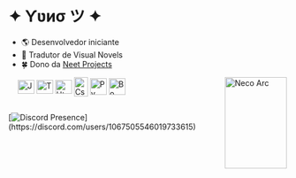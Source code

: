 
# ✦ Ƴʋиσ ツ ✦

- 🌎 Desenvolvedor iniciante
- 🌸 Tradutor de Visual Novels
- 🍀 Dono da [Neet Projects](https://neetprojects.github.io)

<div style="display: inline_block;">
<span>ㅤ</span>
  <img align="center" alt="Js"   height="25" width="30" src="https://cdn.jsdelivr.net/gh/devicons/devicon/icons/javascript/javascript-plain.svg" />
	<img align="center" alt="Ts"   height="25" width="30" src="https://cdn.jsdelivr.net/gh/devicons/devicon/icons/typescript/typescript-plain.svg" />
  <img align="center" alt="Html" height="25" width="30" src="https://cdn.jsdelivr.net/gh/devicons/devicon/icons/html5/html5-plain.svg" />
	<img align="center" alt="Css"  height="35" width="25" src="https://cdn.jsdelivr.net/gh/devicons/devicon/icons/css3/css3-plain.svg" />
	<img align="center" alt="Py"   height="30" width="30" src="https://cdn.jsdelivr.net/gh/devicons/devicon/icons/python/python-plain.svg" />
	<img align="center" alt="Bo"   height="30" width="30" src="https://cdn.jsdelivr.net/gh/devicons/devicon/icons/bootstrap/bootstrap-plain.svg" />
  <img align="right"  alt="Neco Arc" height="165" width="112" src="https://media.tenor.com/ucngFOfdMdQAAAAi/smart-girl-smart.gif">
</div>

##

[![Discord Presence](https://lanyard-profile-readme.vercel.app/api/1067505546019733615?theme=dark&showDisplayName=true&idleMessage=Provavelmente%20vagabundando...)](https://discord.com/users/1067505546019733615)
